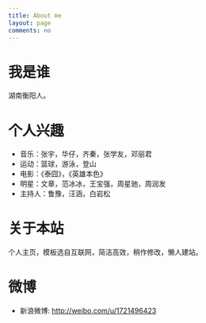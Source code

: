 ```yaml
---
title: About me
layout: page
comments: no
---
```

# 我是谁
湖南衡阳人。<br/>

# 个人兴趣

+ 音乐：张宇，华仔，齐秦，张学友，邓丽君
+ 运动：篮球，游泳，登山
+ 电影：《泰囧》，《英雄本色》
+ 明星：文章，范冰冰，王宝强，周星驰，周润发
+ 主持人：鲁豫，汪涵，白岩松

# 关于本站

个人主页，模板选自互联网，简洁高效，稍作修改，懒人建站。

# 微博

+ 新浪微博: <a href="http://weibo.com/u/1721496423">http://weibo.com/u/1721496423</a>
